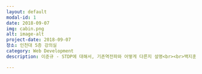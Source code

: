 ```yaml
---
layout: default
modal-id: 1
date: 2018-09-07
img: cabin.png
alt: image-alt
project-date: 2018-09-07
장소: 인천대 5층 강의실
category: Web Development
description: 이준규 - STDP에 대해서, 기존역전파와 어떻게 다른지 설명<br><br>백지훈 - 업스케일링에 대해서 <a href="https://raw.githubusercontent.com/nagadomi/waifu2x/master/images/slide.png">업스케일링 관련 블로그</a><br><br>박훈범 - 딥러닝이 물리학에 사용되는 방법 과 기타 유용한 사이트들 --> <a href="https://github.com/google/dopamine">1.구글의 강화학습 프레임워크</a>  <a href="https://www.youtube.com/channel/UCNrehnUq7Il-J7HQxrzp7CA">2.네이버에서 제공하는 딥러닝 교육자료</a>  <a href="https://medium.mybridge.co/30-amazing-machine-learning-projects-for-the-past-year-v-2018-b853b8621ac7">3.30가지 재미있는 딥러닝 오픈소스</a> 

---
```

